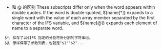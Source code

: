 * 和 @ 的区别
These subscripts differ only when the word appears within double quotes. If the word is double-quoted, ${name[*]} expands to a single word with the value of each array member separated by the first character of the IFS variable, and ${name[@]} expands each element of name to a separate word.
```
$*，保存了以$IFS 指定的分割符所分割的字符串组。
$@，原样保存了参数列表，也就是"$1""$2"...
```
